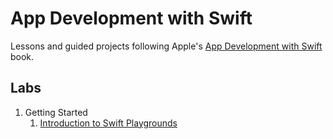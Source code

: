 # App Development with Swift
Lessons and guided projects following Apple's [App Development with Swift](https://itunes.apple.com/za/book/app-development-with-swift/id1219117996?mt=11) book.

## Labs
1. Getting Started
    1. [Introduction to Swift Playgrounds](https://github.com/ketshaka/app-development-with-swift/tree/labs/1%20Getting%20Started/1%20Intro%20to%20Swift%20Playgrounds/Lab%20-%20Introduction.playground)
